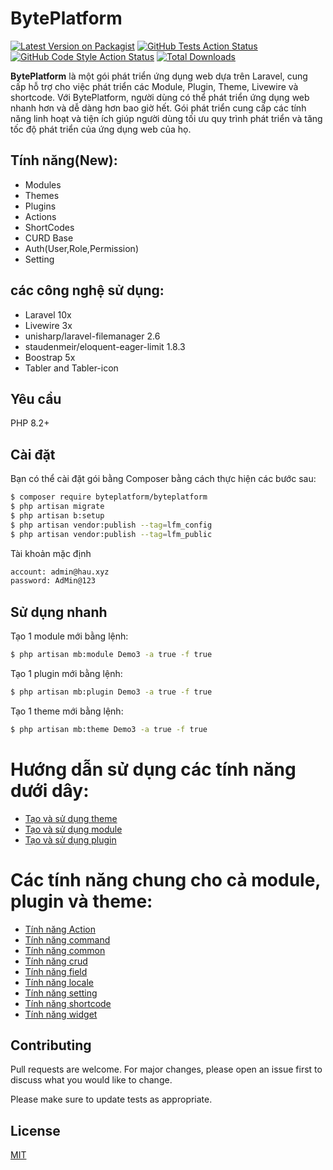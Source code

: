 # BytePlatform

[![Latest Version on Packagist](https://img.shields.io/packagist/v/byteplatform/byteplatform.svg?style=flat-square)](https://packagist.org/packages/byteplatform/byteplatform)
[![GitHub Tests Action Status](https://img.shields.io/github/workflow/status/byteplatform/byteplatform/run-tests?label=Laravel)](https://github.com/byteplatform/byteplatform/actions?query=workflow%3ALaravel+)
[![GitHub Code Style Action Status](https://img.shields.io/github/workflow/status/byteplatform/byteplatform/Fix%20PHP%20code%20style%20issues?label=code%20style)](https://github.com/byteplatform/byteplatform/actions?query=workflow%3A"Fix+PHP+code+style+issues"+branch%3Amain)
[![Total Downloads](https://img.shields.io/packagist/dt/byteplatform/byteplatform.svg?style=flat-square)](https://packagist.org/packages/byteplatform/byteplatform)

**BytePlatform** là một gói phát triển ứng dụng web dựa trên Laravel, cung cấp hỗ trợ cho việc phát triển các Module, Plugin, Theme, Livewire và shortcode. Với BytePlatform, người dùng có thể phát triển ứng dụng web nhanh hơn và dễ dàng hơn bao giờ hết. Gói phát triển cung cấp các tính năng linh hoạt và tiện ích giúp người dùng tối ưu quy trình phát triển và tăng tốc độ phát triển của ứng dụng web của họ.

## Tính năng(New):

- Modules
- Themes
- Plugins
- Actions
- ShortCodes
- CURD Base
- Auth(User,Role,Permission)
- Setting

## các công nghệ sử dụng:

- Laravel 10x
- Livewire 3x
- unisharp/laravel-filemanager 2.6
- staudenmeir/eloquent-eager-limit 1.8.3
- Boostrap 5x
- Tabler and Tabler-icon

## Yêu cầu

PHP 8.2+

## Cài đặt

Bạn có thể cài đặt gói bằng Composer bằng cách thực hiện các bước sau:

```bash
$ composer require byteplatform/byteplatform
$ php artisan migrate
$ php artisan b:setup
$ php artisan vendor:publish --tag=lfm_config
$ php artisan vendor:publish --tag=lfm_public
```

Tài khoản mặc định

```bash
account: admin@hau.xyz
password: AdMin@123

```

## Sử dụng nhanh

Tạo 1 module mới bằng lệnh:

```bash
$ php artisan mb:module Demo3 -a true -f true
```

Tạo 1 plugin mới bằng lệnh:

```bash
$ php artisan mb:plugin Demo3 -a true -f true
```

Tạo 1 theme mới bằng lệnh:

```bash
$ php artisan mb:theme Demo3 -a true -f true
```

# Hướng dẫn sử dụng các tính năng dưới dây:

* [Tạo và sử dụng theme](./theme.md)
* [Tạo và sử dụng module](./module.md)
* [Tạo và sử dụng plugin](./plugin.md)

# Các tính năng chung cho cả module, plugin và theme:

* [Tính năng Action](./action.md)
* [Tính năng command](./command.md)
* [Tính năng common](./common.md)
* [Tính năng crud](./crud.md)
* [Tính năng field](./field.md)
* [Tính năng locale](./locale.md)
* [Tính năng setting](./setting.md)
* [Tính năng shortcode](./shortcode.md)
* [Tính năng widget](./widget.md)

## Contributing

Pull requests are welcome. For major changes, please open an issue first to discuss what you would like to change.

Please make sure to update tests as appropriate.

## License

[MIT](./LICENSE)
